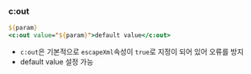 ### c:out

```jsp
${param}
<c:out value="${param}">default value</c:out>
```

- `c:out`은 기본적으로 `escapeXml`속성이 `true`로 지정이 되어 있어 오류를 방지
- default value 설정 가능

